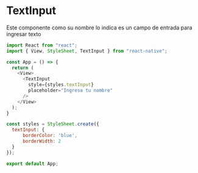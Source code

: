 # TextInput

Este componente como su nombre lo indica es un campo de entrada para ingresar texto 

```js
import React from "react";
import { View, StyleSheet, TextInput } from "react-native";

const App = () => {
  return (
    <View>
      <TextInput
        style={styles.textInput}
        placeholder="Ingresa tu nombre"
      />
    </View>
  );
} 

const styles = StyleSheet.create({
  textInput: {
      borderColor: 'blue',
      borderWidth: 2
  }
});

export default App;
```